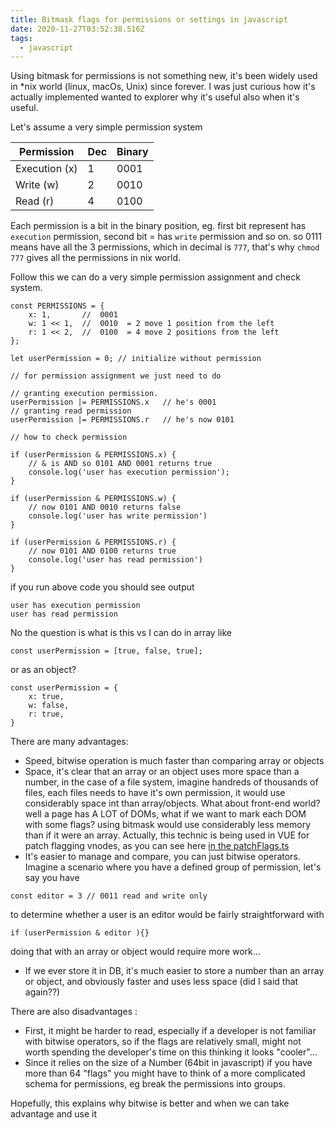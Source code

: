 ```yaml
---
title: Bitmask flags for permissions or settings in javascript
date: 2020-11-27T03:52:38.516Z
tags:
  - javascript
---
```

Using bitmask for permissions is not something new, it's been widely used in *nix world  (linux, macOs, Unix) since forever. I was just curious how it's actually implemented wanted to explorer why it's useful also when it's useful.

Let's assume a very simple permission system

| Permission    | Dec | Binary |
| ------------- | --- | ------ |
| Execution (x) | 1   | 0001   |
| Write (w)     | 2   | 0010   |
| Read (r)      | 4   | 0100   |

Each permission is a bit in the binary position, eg. first bit represent has `execution` permission, second bit = has `write` permission and so on. so 0111 means have all the 3 permissions, which in decimal is `777`, that's why `chmod 777` gives all the permissions in nix world.

Follow this we can do a very simple permission assignment and check system.

```
const PERMISSIONS = {
    x: 1,       //  0001
    w: 1 << 1,  //  0010  = 2 move 1 position from the left
    r: 1 << 2,  //  0100  = 4 move 2 positions from the left
};

let userPermission = 0; // initialize without permission

// for permission assignment we just need to do

// granting execution permission.
userPermission |= PERMISSIONS.x   // he's 0001
// granting read permission
userPermission |= PERMISSIONS.r   // he's now 0101

// how to check permission

if (userPermission & PERMISSIONS.x) {
    // & is AND so 0101 AND 0001 returns true
    console.log('user has execution permission');
}

if (userPermission & PERMISSIONS.w) {
    // now 0101 AND 0010 returns false
    console.log('user has write permission')
}

if (userPermission & PERMISSIONS.r) {
    // now 0101 AND 0100 returns true
    console.log('user has read permission')
}
```

if you run above code you should see output

```
user has execution permission
user has read permission
```

No the question is what is this vs I can do in array like
```
const userPermission = [true, false, true];
```
or as an object?
```
const userPermission = {
    x: true,
    w: false,
    r: true,
}
```

There are many advantages:
- Speed, bitwise operation is much faster than comparing array or objects
- Space, it's clear that an array or an object uses more space than a number, in the case of a file system, imagine handreds of thousands of files, each files needs to have it's own permission, it would use considerably space int than array/objects. What about front-end world? well a page has A LOT of DOMs, what if we want to mark each DOM with some flags? using bitmask would use considerably less memory than if it were an array. Actually, this technic is being used in VUE for patch flagging vnodes, as you can see here [in the patchFlags.ts](https://github.com/vuejs/vue-next/blob/master/packages/shared/src/patchFlags.ts)
- It's easier to manage and compare, you can just bitwise operators. Imagine a scenario where you have a defined group of permission, let's say you have 

```const editor = 3 // 0011 read and write only```

to determine whether a user is an editor would be fairly straightforward with

```
if (userPermission & editor ){}
```

doing that with an array or object would require more work...

- If we ever store it in DB, it's much easier to store a number than an array or object, and obviously faster and uses less space (did I said that again??)

There are also disadvantages :
- First, it might be harder to read, especially if a developer is not familiar with bitwise operators, so if the flags are relatively small, might not worth spending the developer's time on this thinking it looks "cooler"...
- Since it relies on the size of a Number (64bit in javascript) if you have more than 64 "flags" you might have to think of a more complicated schema for permissions, eg break the permissions into groups.


Hopefully, this explains why bitwise is better and when we can take advantage and use it
